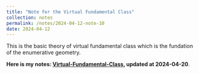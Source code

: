 ```yaml
---
title: "Note for the Virtual Fundamental Class"
collection: notes
permalink: /notes/2024-04-12-note-10
date: 2024-04-12
---
```

This is the basic theory of virtual fundamental class which is the fundation of the enumerative geometry.

**Here is my notes: [Virtual-Fundamental-Class](https://dvlxlwz.github.io/files/virtual-fundamental-class.pdf), updated at 2024-04-20**.

